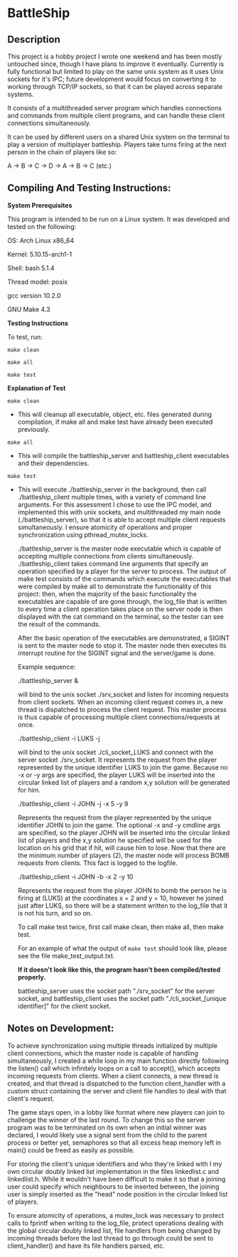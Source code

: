 # BattleShip

## Description

This project is a hobby project I wrote one weekend and has been mostly 
untouched since, though I have plans to improve it eventually. Currently 
is fully functional but limited to play on the same unix system as it uses 
Unix sockets for it's IPC; future development would focus on converting it 
to working through TCP/IP sockets, so that it can be played across separate systems.

It consists of a multithreaded server program which handles connections
and commands from multiple client programs, and can handle these client
connections simultaneously.

It can be used by different users on a shared Unix system on the terminal
to play a version of multiplayer battleship. Players take turns
firing at the next person in the chain of players like so:

A -> B -> C -> D -> A -> B -> C (etc.)

## Compiling And Testing Instructions:

**System Prerequisites**

This program is intended to be run on a Linux system.
It was developed and tested on the following:


OS: Arch Linux x86_64

Kernel: 5.10.15-arch1-1

Shell: bash 5.1.4

Thread model: posix

gcc version 10.2.0

GNU Make 4.3


**Testing Instructions**

To test, run:

   `make clean`

   `make all`

   `make test`


**Explanation of Test**

`make clean`
- This will cleanup all executable, object, etc. files generated during compilation,
  if make all and make test have already been executed previously.

`make all`
- This will compile the battleship_server and battleship_client executables and
  their dependencies.

`make test`
- This will execute ./battleship_server in the background, then call
  ./battleship_client multiple times, with a variety of command line arguments.
  For this assessment I chose to use the IPC model, and implemented this with
  unix sockets, and multithreaded my main node (./battleship_server), so that
  it is able to accept multiple client requests simultaneously. I ensure
  atomicity of operations and proper synchronization using pthread_mutex_locks.

  ./battleship_server is the master node executable which is capable of accepting
  multiple connections from clients simultaneously. ./battleship_client takes
  command line arguments that specify an operation specified by a player 
  for the server to process. The output of make test consists of the commands
  which execute the executables that were compiled by make all to
  demonstrate the functionality of this project: then, when the majority of the
  basic functionality the executables are capable of are gone through, 
  the log_file that is written to every time a client operation takes place on 
  the server node is then displayed with the cat command on the terminal,
  so the tester can see the result of the commands.

  After the basic operation of the executables are demonstrated, a SIGINT
  is sent to the master node to stop it. The master node then executes
  its interrupt routine for the SIGINT signal and the server/game is done.

  Example sequence:

  ./battleship_server &

  will bind to the unix socket ./srv_socket and listen for incoming requests
  from client sockets. When an incoming client request comes in, a new thread
  is dispatched to process the client request. This master process is thus
  capable of processing multiple client connections/requests at once.

  ./battleship_client -i LUKS -j

  will bind to the unix socket ./cli_socket_LUKS and connect with the server
  socket ./srv_socket. It represents the request from the player represented
  by the unique identifier LUKS to join the game. Because no -x or -y args
  are specified, the player LUKS will be inserted into the circular linked
  list of players and a random x,y solution will be generated for him.

  ./battleship_client -i JOHN -j -x 5 -y 9

  Represents the request from the player represented by the unique identifier
  JOHN to join the game. The optional -x and -y cmdline args are specified,
  so the player JOHN will be inserted into the circular linked list of players
  and the x,y solution he specified will be used for the location on his grid that
  if hit, will cause him to lose. Now that there are the minimum number of players (2), 
  the master node will process BOMB requests from clients. This fact is logged to the
  logfile.

  ./battleship_client -i JOHN -b -x 2 -y 10

  Represents the request from the player JOHN to bomb the person he is firing at
  (LUKS) at the coordinates x = 2 and y = 10, however he joined just after LUKS, so
  there will be a statement written to the log_file that it is not his turn, and so on.

  To call make test twice, first call make clean, then make all, then make test.

  For an example of what the output of `make test` should look like, please see
  the file make_test_output.txt.

  **If it doesn't look like this, the program hasn't been compiled/tested properly.**

   battleship_server uses the socket path "./srv_socket" for the server socket, and
   battleship_client uses the socket path "./cli_socket_[unique identifier]" for the client socket.

## Notes on Development:

   To achieve synchronization using multiple threads initialized by multiple client connections,
   which the master node is capable of handling simultaneously, I created a while loop in my main
   function directly following the listen() call which infinitely loops on a call to accept(), which
   accepts incoming requests from clients. When a client connects, a new thread is created, and that
   thread is dispatched to the function client_handler with a custom struct containing the server and
   client file handles to deal with that client's request.
   
   The game stays open, in a lobby like format where new players can join to challenge the winner of the
   last round. To change this so the server program was to be terminated on its own when an initial
   winner was declared, I would likely use a signal sent from the child to the parent process or better
   yet, semaphores so that all excess heap memory left in main() could be freed as easily as possible.

   For storing the client's unique identifiers and who they're linked with I my own circular
   doubly linked list implementation in the files linkedlist.c and linkedlist.h. While it wouldn't
   have been difficult to make it so that a joining user could specify which neighbours to be
   inserted between, the joining user is simply inserted as the "head" node position in the circular linked
   list of players.

   To ensure atomicity of operations, a mutex_lock was necessary to protect calls
   to fprintf when writing to the log_file, protect operations dealing with the global circular
   doubly linked list, file handlers from being changed by incoming threads before
   the last thread to go through could be sent to client_handler() and have its file handlers
   parsed, etc.

